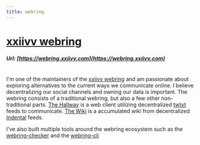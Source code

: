 ```yaml
---
title: webring
---
```


# [xxiivv webring](https://github.com/XXIIVV/Webring)

##### Url: [https://webring.xxiivv.com](https://webring.xxiivv.com)

```scala mdoc:percentages:webring
```

I'm one of the maintainers of the [xxiivv webring](https://webring.xxiivv.com/)
and am passionate about exploring alternatives to the current ways we
communicate online. I believe decentralizing our social channels and owning our
data is important. The webring consists of a traditional webring, but also a few
other non-traditional parts. [The
Hallway](https://webring.xxiivv.com/hallway.html) is a web client utilizing
decentralized [twtxt](https://github.com/buckket/twtxt) feeds to communicate.
[The Wiki](https://webring.xxiivv.com/wiki.html) is a accumulated wiki from
decentralized [Indental](https://wiki.xxiivv.com/site/oscean.html) feeds.

I've also built multiple tools around the webring ecosystem such as the
[webring-checker](/wiki/webring-checker) and the [webring-cli](/wiki/webring-cli)

```scala mdoc:tags:webring
```
